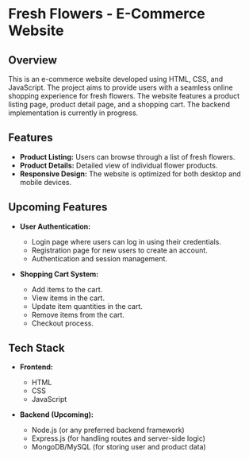 # Fresh Flowers - E-Commerce Website

## Overview

This is an e-commerce website developed using HTML, CSS, and JavaScript. The project aims to provide users with a seamless online shopping experience for fresh flowers. The website features a product listing page, product detail page, and a shopping cart. The backend implementation is currently in progress.

## Features

- **Product Listing:** Users can browse through a list of fresh flowers.
- **Product Details:** Detailed view of individual flower products.
- **Responsive Design:** The website is optimized for both desktop and mobile devices.

## Upcoming Features

- **User Authentication:**
  - Login page where users can log in using their credentials.
  - Registration page for new users to create an account.
  - Authentication and session management.

- **Shopping Cart System:**
  - Add items to the cart.
  - View items in the cart.
  - Update item quantities in the cart.
  - Remove items from the cart.
  - Checkout process.

## Tech Stack

- **Frontend:**
  - HTML
  - CSS
  - JavaScript

- **Backend (Upcoming):**
  - Node.js (or any preferred backend framework)
  - Express.js (for handling routes and server-side logic)
  - MongoDB/MySQL (for storing user and product data)
